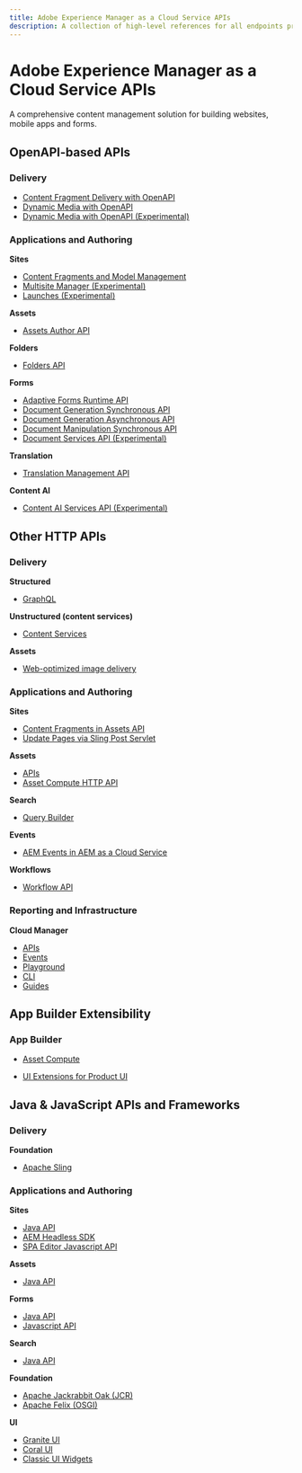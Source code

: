 ```yaml
---
title: Adobe Experience Manager as a Cloud Service APIs
description: A collection of high-level references for all endpoints provided by Adobe Experience Manager as a Cloud Service.
---
```


<Hero slots="heading, text"/>

# Adobe Experience Manager as a Cloud Service APIs

A comprehensive content management solution for building websites, mobile apps and forms.

## OpenAPI-based APIs

<DiscoverBlock slots="heading, link, text"/>

### Delivery

* [Content Fragment Delivery with OpenAPI](./api/stable/contentfragments/delivery/)
* [Dynamic Media with OpenAPI](./api/stable/assets/delivery/index.md)
* [Dynamic Media with OpenAPI (Experimental)](./api/experimental/assets/delivery/index.md)

<DiscoverBlock slots="heading, link, text"/>

### Applications and Authoring

**Sites**

* [Content Fragments and Model Management](./api/stable/sites/)
* [Multisite Manager (Experimental)](./api/experimental/sites/msm/)
* [Launches (Experimental)](./api/experimental/sites/launches/)
  
<DiscoverBlock slots="link, text"/>

**Assets**

* [Assets Author API](./api/stable/assets/author/)

<DiscoverBlock slots="link, text"/>

**Folders**

* [Folders API](./api/stable/folders/)

<DiscoverBlock slots="link, text"/>

**Forms**

* [Adaptive Forms Runtime API](./api/stable/forms/)
* [Document Generation Synchronous API](https://developer.adobe.com/experience-manager-forms-cloud-service-developer-reference/references/output-sync)
* [Document Generation Asynchronous API](https://developer.adobe.com/experience-manager-forms-cloud-service-developer-reference/references/output-batch)
* [Document Manipulation Synchronous API](https://developer.adobe.com/experience-manager-forms-cloud-service-developer-reference/references/assembler-sync)
* [Document Services API (Experimental)](./api/experimental/document/)

<DiscoverBlock slots="link, text"/>

**Translation**

* [Translation Management API](./api/stable/translation/index.md)

**Content AI**

* [Content AI Services API (Experimental)](./api/experimental/contentai/index.md)

## Other HTTP APIs

<DiscoverBlock slots="heading, link, text"/>

### Delivery

**Structured**

* [GraphQL](https://experienceleague.adobe.com/docs/experience-manager-cloud-service/content/headless/graphql-api/content-fragments.html)

<DiscoverBlock slots="link, text"/>

**Unstructured (content services)**

* [Content Services](https://experienceleague.adobe.com/docs/experience-manager-cloud-service/content/implementing/developing/full-stack/components-templates/json-exporter.html?lang=en)

<DiscoverBlock slots="link, text"/>

**Assets**

* [Web-optimized image delivery](https://experienceleague.adobe.com/docs/experience-manager-core-components/using/developing/web-optimized-image-delivery.html?lang=en)

<DiscoverBlock slots="heading, link, text"/>

### Applications and Authoring

**Sites**

* [Content Fragments in Assets API](https://experienceleague.adobe.com/docs/experience-manager-cloud-service/content/assets/admin/assets-api-content-fragments.html?lang=en)
* [Update Pages via Sling Post Servlet](https://sling.apache.org/documentation/bundles/manipulating-content-the-slingpostservlet-servlets-post.html)

<DiscoverBlock slots="link, text"/>

**Assets**

* [APIs](https://experienceleague.adobe.com/docs/experience-manager-cloud-service/content/assets/admin/mac-api-assets.html?lang=en)
* [Asset Compute HTTP API](https://experienceleague.adobe.com/docs/asset-compute/using/api.html?lang=en)

<DiscoverBlock slots="link, text"/>

**Search**

* [Query Builder](https://experienceleague.adobe.com/docs/experience-manager-cloud-service/content/implementing/developing/full-stack/search/query-builder-api.html?lang=en)

<DiscoverBlock slots="link, text"/>

**Events**

* [AEM Events in AEM as a Cloud Service](/guides/events/index.md)

<DiscoverBlock slots="link, text"/>

**Workflows**

* [Workflow API](https://experienceleague.adobe.com/docs/experience-manager-65/developing/extending-aem/extending-workflows/workflows-program-interaction.html?lang=en)

<DiscoverBlock slots="heading, link, text"/>

### Reporting and Infrastructure

**Cloud Manager**

* [APIs](https://developer.adobe.com/experience-cloud/cloud-manager/reference/api/)
* [Events](https://developer.adobe.com/experience-cloud/cloud-manager/reference/events/)
* [Playground](https://developer.adobe.com/experience-cloud/cloud-manager/reference/playground/)
* [CLI](https://developer.adobe.com/experience-cloud/cloud-manager/cli-and-sdks/)
* [Guides](https://developer.adobe.com/experience-cloud/cloud-manager/)

## App Builder Extensibility

<DiscoverBlock slots="heading, link"/>

### App Builder

* [Asset Compute](https://experienceleague.adobe.com/docs/asset-compute/using/extend/understand-extensibility.html?lang=en)

<DiscoverBlock slots="link"/>

* [UI Extensions for Product UI](https://developer.adobe.com/uix/docs/)

## Java & JavaScript APIs and Frameworks

<DiscoverBlock slots="heading, link, text"/>

### Delivery

**Foundation**

* [Apache Sling](https://sling.apache.org/apidocs/sling11/)

<DiscoverBlock slots="heading, link, text"/>

### Applications and Authoring

**Sites**

* [Java API](https://javadoc.io/doc/com.adobe.aem/aem-sdk-api/latest/com/day/cq/wcm/api/package-summary.html)
* [AEM Headless SDK](https://experienceleague.adobe.com/docs/experience-manager-learn/getting-started-with-aem-headless/how-to/aem-headless-sdk.html?lang=en)
* [SPA Editor Javascript API](https://experienceleague.adobe.com/docs/experience-manager-cloud-service/content/implementing/developing/hybrid/reference-materials.html)

<DiscoverBlock slots="link, text"/>

**Assets**

* [Java API](https://javadoc.io/doc/com.adobe.aem/aem-sdk-api/latest/com/day/cq/dam/api/package-summary.html)

<DiscoverBlock slots="link, text"/>

**Forms**

* [Java API](https://javadoc.io/doc/com.adobe.aem/aem-forms-sdk-api/latest/index.html)  
* [Javascript API](https://developer.adobe.com/experience-manager/reference-materials/cloud-service/jsdoc/aem-forms-cloud-service-jsdoc/index.html)  

<DiscoverBlock slots="link, text"/>

**Search**

* [Java API](https://experienceleague.adobe.com/docs/experience-manager-cloud-service/content/implementing/developing/full-stack/search/query-builder-api.html?lang=en#example-query-builder-api-usage)

<DiscoverBlock slots="link, text"/>

**Foundation**

* [Apache Jackrabbit Oak (JCR)](https://jackrabbit.apache.org/oak/docs/oak_api/overview.html)
* [Apache Felix (OSGI)](https://felix.apache.org/documentation/index.html)

<DiscoverBlock slots="link, text"/>

**UI**

* [Granite UI](https://developer.adobe.com/experience-manager/reference-materials/6-5/granite-ui/api/jcr_root/libs/granite/ui/index.html)
* [Coral UI]( https://developer.adobe.com/experience-manager/reference-materials/6-5/coral-ui/coralui3/index.html)
* [Classic UI Widgets](https://developer.adobe.com/experience-manager/reference-materials/6-5/granite-ui/api/jcr_root/libs/granite/ui/index.html)
